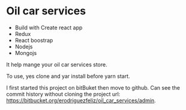 # Oil car services

 - Build with Create react app
 - Redux
 - React boostrap
 - Nodejs
 - Mongojs
 
It help mange your oil car services store.

To use, yes clone and yar install before yarn start.

I first started this project on bitBuket then move to github. Can see the commit history without cloning the project url: https://bitbucket.org/erodriguezfeliz/oil_car_services/admin.
